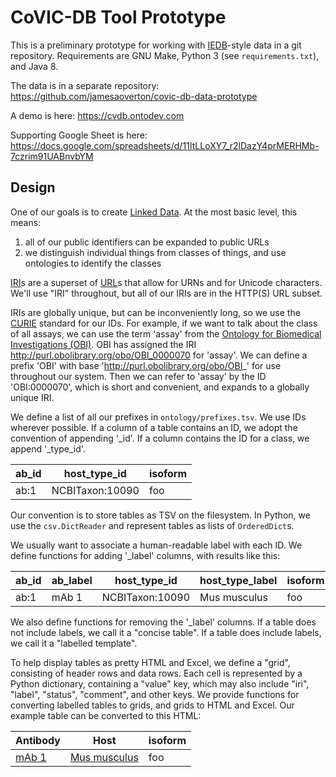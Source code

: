 # CoVIC-DB Tool Prototype

This is a preliminary prototype for working with [IEDB](http://iedb.org)-style data in a git repository. Requirements are GNU Make, Python 3 (see `requirements.txt`), and Java 8.

The data is in a separate repository: https://github.com/jamesaoverton/covic-db-data-prototype

A demo is here: https://cvdb.ontodev.com

Supporting Google Sheet is here: https://docs.google.com/spreadsheets/d/11ItLLoXY7_r2lDazY4prMERHMb-7czrim91UABnvbYM

## Design

One of our goals is to create [Linked Data](http://linkeddata.org). At the most basic level, this means:

1. all of our public identifiers can be expanded to public URLs
2. we distinguish individual things from classes of things, and use ontologies to identify the classes

[IRI](https://tools.ietf.org/html/rfc3987)s are a superset of [URL](https://url.spec.whatwg.org)s that allow for URNs and for Unicode characters. We'll use "IRI" throughout, but all of our IRIs are in the HTTP(S) URL subset.

IRIs are globally unique, but can be inconveniently long, so we use the [CURIE](https://www.w3.org/TR/curie/) standard for our IDs. For example, if we want to talk about the class of all assays, we can use the term 'assay' from the [Ontology for Biomedical Investigations (OBI)](http://obi-ontology.org). OBI has assigned the IRI <http://purl.obolibrary.org/obo/OBI_0000070> for 'assay'. We can define a prefix 'OBI' with base 'http://purl.obolibrary.org/obo/OBI_' for use throughout our system. Then we can refer to 'assay' by the ID 'OBI:0000070', which is short and convenient, and expands to a globally unique IRI.

We define a list of all our prefixes in `ontology/prefixes.tsv`. We use IDs wherever possible. If a column of a table contains an ID, we adopt the convention of appending '_id'. If a column contains the ID for a class, we append '_type_id'.

| ab_id | host_type_id    | isoform |
|-------|-----------------|---------|
| ab:1  | NCBITaxon:10090 | foo     |

Our convention is to store tables as TSV on the filesystem. In Python, we use the `csv.DictReader` and represent tables as lists of `OrderedDict`s.

We usually want to associate a human-readable label with each ID. We define functions for adding '_label' columns, with results like this:

| ab_id | ab_label | host_type_id    | host_type_label    | isoform |
|-------|----------|-----------------|--------------------|---------|
| ab:1  | mAb 1    | NCBITaxon:10090 | Mus musculus       | foo     |

We also define functions for removing the '_label' columns. If a table does not include labels, we call it a "concise table". If a table does include labels, we call it a "labelled template".

To help display tables as pretty HTML and Excel, we define a "grid", consisting of header rows and data rows. Each cell is represented by a Python dictionary, containing a "value" key, which may also include "iri", "label", "status", "comment", and other keys. We provide functions for converting labelled tables to grids, and grids to HTML and Excel. Our example table can be converted to this HTML:

<table class="table">
  <thead>
    <tr>
      <th>Antibody</th>
      <th>Host</th>
      <th>isoform</th>
    </tr>
  </thead>
  <tbody>
    <tr>
      <td><a href="ab:1">mAb 1</a></td>
      <td><a href="NCBITaxon:10090">Mus musculus</a></td>
      <td>foo</td>
    </tr>
  </tbody>
</table>
